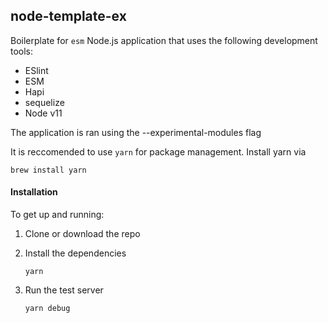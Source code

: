 ## node-template-ex

Boilerplate for `esm` Node.js application that  uses the following development tools:
* ESlint
* ESM 
* Hapi
* sequelize
* Node v11

<aside class="notice">
  The application is ran using the --experimental-modules flag 
</aside>

It is reccomended to use `yarn` for package management. Install yarn via

``` 
brew install yarn
```

#### Installation

To get up and running:

1. Clone or download the repo

2. Install the dependencies
    ```
    yarn 
    ```
3. Run the test server 
    ```
    yarn debug
    ```